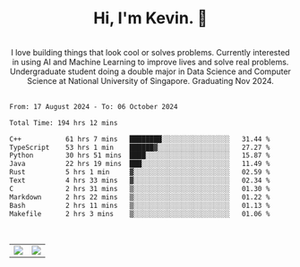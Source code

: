 <!--
**kevin-pek/kevin-pek** is a ✨ _special_ ✨ repository because its `README.md` (this file) appears on your GitHub profile.

Here are some ideas to get you started:

- 🔭 I’m currently working on ...
- 🌱 I’m currently learning ...
- 👯 I’m looking to collaborate on ...
- 🤔 I’m looking for help with ...
- 💬 Ask me about ...
- 📫 How to reach me: ...
- 😄 Pronouns: ...
- ⚡ Fun fact: ...
-->
<div align="center">
  <h1>Hi, I'm Kevin. 👋</h1>
  <br />
  I love building things that look cool or solves problems. Currently interested in using AI and Machine Learning to improve lives and solve real problems. Undergraduate student doing a double major in Data Science and Computer Science at National University of Singapore. Graduating Nov 2024.
</div>
<br />
<!--START_SECTION:waka-->

```txt
From: 17 August 2024 - To: 06 October 2024

Total Time: 194 hrs 12 mins

C++           61 hrs 7 mins   ████████░░░░░░░░░░░░░░░░░   31.44 %
TypeScript    53 hrs 1 min    ██████▓░░░░░░░░░░░░░░░░░░   27.27 %
Python        30 hrs 51 mins  ████░░░░░░░░░░░░░░░░░░░░░   15.87 %
Java          22 hrs 19 mins  ███░░░░░░░░░░░░░░░░░░░░░░   11.49 %
Rust          5 hrs 1 min     ▓░░░░░░░░░░░░░░░░░░░░░░░░   02.59 %
Text          4 hrs 33 mins   ▓░░░░░░░░░░░░░░░░░░░░░░░░   02.34 %
C             2 hrs 31 mins   ▒░░░░░░░░░░░░░░░░░░░░░░░░   01.30 %
Markdown      2 hrs 22 mins   ▒░░░░░░░░░░░░░░░░░░░░░░░░   01.22 %
Bash          2 hrs 11 mins   ▒░░░░░░░░░░░░░░░░░░░░░░░░   01.13 %
Makefile      2 hrs 3 mins    ▒░░░░░░░░░░░░░░░░░░░░░░░░   01.06 %
```

<!--END_SECTION:waka-->
<br />
<table width="100%">
  <tr>
    <td align="left" width="50%">
      <img src="https://github-readme-stats-kevin-pek.vercel.app/api?username=kevin-pek&include_all_commits=true&count_private=true&theme=rose_pine" />
    </td>
    <td align="right" width="50%">
      <img src="https://github-readme-stats-kevin-pek.vercel.app/api/top-langs?username=kevin-pek&langs_count=10&hide_progress=true&theme=rose_pine" />
    </td>
  </tr>
</table>

